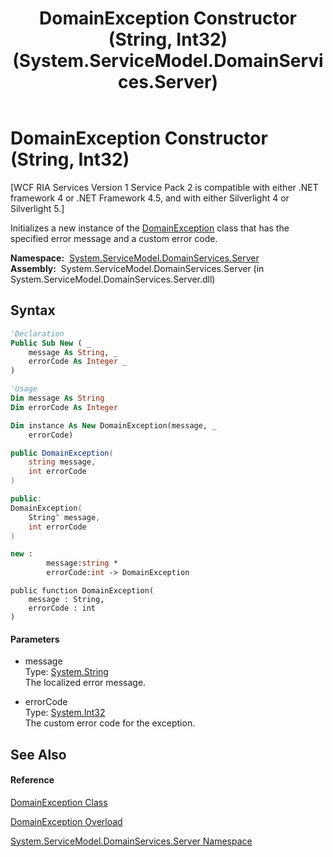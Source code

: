 ﻿---
title: DomainException Constructor (String, Int32) (System.ServiceModel.DomainServices.Server)
TOCTitle: DomainException Constructor (String, Int32)
ms:assetid: M:System.ServiceModel.DomainServices.Server.DomainException.#ctor(System.String,System.Int32)
ms:mtpsurl: https://msdn.microsoft.com/en-us/library/system.servicemodel.domainservices.server.domainexception.domainexception(v=VS.91)
ms:contentKeyID: 28754588
ms.date: 01/27/2012
mtps_version: v=VS.91
dev_langs:
- vb
- csharp
- c++
- fsharp
- jscript
api_location:
- System.ServiceModel.DomainServices.Server.dll
api_name:
- System.ServiceModel.DomainServices.Server.DomainException..ctor
api_type:
- Managed
topic_type:
- apiref
- kbSyntax
product_family_name: VS
ROBOTS: INDEX,FOLLOW
---

# DomainException Constructor (String, Int32)

\[WCF RIA Services Version 1 Service Pack 2 is compatible with either .NET framework 4 or .NET Framework 4.5, and with either Silverlight 4 or Silverlight 5.\]

Initializes a new instance of the [DomainException](ff423362\(v=vs.91\).md) class that has the specified error message and a custom error code.

**Namespace:**  [System.ServiceModel.DomainServices.Server](ff423220\(v=vs.91\).md)  
**Assembly:**  System.ServiceModel.DomainServices.Server (in System.ServiceModel.DomainServices.Server.dll)

## Syntax

``` vb
'Declaration
Public Sub New ( _
    message As String, _
    errorCode As Integer _
)
```

``` vb
'Usage
Dim message As String
Dim errorCode As Integer

Dim instance As New DomainException(message, _
    errorCode)
```

``` csharp
public DomainException(
    string message,
    int errorCode
)
```

``` c++
public:
DomainException(
    String^ message, 
    int errorCode
)
```

``` fsharp
new : 
        message:string * 
        errorCode:int -> DomainException
```

``` jscript
public function DomainException(
    message : String, 
    errorCode : int
)
```

#### Parameters

  - message  
    Type: [System.String](https://msdn.microsoft.com/en-us/library/s1wwdcbf)  
    The localized error message.  

<!-- end list -->

  - errorCode  
    Type: [System.Int32](https://msdn.microsoft.com/en-us/library/td2s409d)  
    The custom error code for the exception.  

## See Also

#### Reference

[DomainException Class](ff423362\(v=vs.91\).md)

[DomainException Overload](ff422317\(v=vs.91\).md)

[System.ServiceModel.DomainServices.Server Namespace](ff423220\(v=vs.91\).md)

